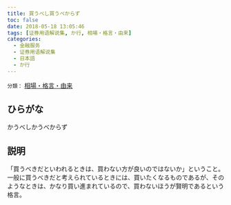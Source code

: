 ```yaml
---
title: 買うべし買うべからず
toc: false
date: 2018-05-18 13:05:46
tags: [证券用语解说集, か行, 相場・格言・由来]
categories:
  - 金融服务
  - 证券用语解说集
  - 日本語
  - か行
---
```


`分類：` [相場・格言・由来](/tags/相場・格言・由来/)

## ひらがな

かうべしかうべからず

## 説明

「買うべきだといわれるときは、買わない方が良いのではないか」ということ。一般に買うべきだと考えられているときには、買いたくなるものであるが、そのようなときは、かなり買い進まれているので、買わないほうが賢明であるという格言。
